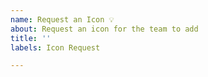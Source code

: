 ```yaml
---
name: Request an Icon 💡
about: Request an icon for the team to add
title: ''
labels: Icon Request

---
```


<!--
>> Make sure you searched opened issues! <<

Please keep the issue title a single word or noun

We are no longer accepting brand icons. Learn more: http://dev.materialdesignicons.com/roadmap/brand-icons

You can paste images to provide examples of what it might look like.
-->

